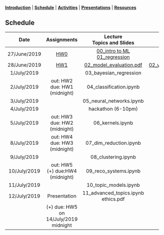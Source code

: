 [**Introduction**](https://melaniefp.github.io/intro_to_ML_DSC6135/) | [**Schedule**](schedule.html) | [**Activities**](activities.html) | [**Presentations**](papers/presentations.html) | [**Resources**](references.html)

## Schedule

|  **Date** | **Assignments** | **Lecture<br/>Topics and Slides** | **Practicals** | **Supplemental,<br/> Readings and Demos** |
| :---: | :---: | :---: | :---: | :---: |
|  27/June/2019 | [HW0](hw/hw0.md) | [00_intro to ML](slides/00_intro_slides.pdf) [01_regression](slides/01_regression.pdf) |  | [intro_numpy.ipynb](supplementary/intro_numpy.ipynb)<br/> [00_review_notes.pdf](slides/00_review_notes.pdf) |
|  28/June/2019 | [HW1](hw/hw1.md) | [02_model_evaluation.pdf](slides/02_model_evaluation.pdf)  |  [02_variance_reduction.ipynb](supplementary/02_practical_variance_reduction_and_likelihood.ipynb) | |
|  1/July/2019 |  | 03_bayesian_regression |  | |
|  2/July/2019 | out: HW2<br/> due: HW1 (midnight) | 04_classification.ipynb |  |  |
|  3/July/2019 |  | 05_neural_networks.ipynb |  | |
|  4/July/2019 |  | hackathon (6-10pm) |  |  |
|  5/July/2019 | out: HW3<br/> due: HW2 (midnight) | 06_kernels.ipynb |  |  |
|  8/July/2019 | out: HW4<br/> due: HW3 (midnight) | 07_dim_reduction.ipynb |  |  |
|  9/July/2019 |  | 08_clustering.ipynb |  |  |
|  10/July/2019 | out: HW5<br/> (+) due:HW4 (midnight) | 09_reco_systems.ipynb |  |  |
|  11/July/2019 |  | 10_topic_models.ipynb |  |  |
|  12/July/2019 | Presentation | 11_advanced_topics.ipynb<br/> ethics.pdf | | <https://learngitbranching.js.org/> |
|   | (+) due: HW5 on 14/July/2019 midnight |  |  |  |

